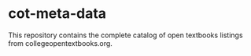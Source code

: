 # cot-meta-data
This repository contains the complete catalog of open textbooks listings from collegeopentextbooks.org.
